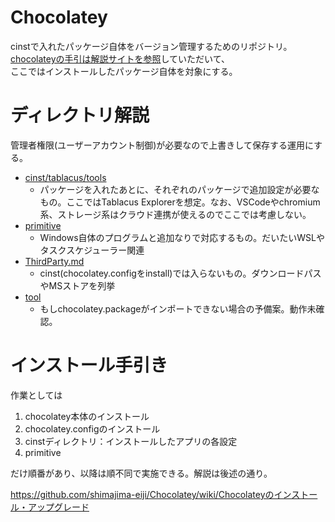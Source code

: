 # Chocolatey
cinstで入れたパッケージ自体をバージョン管理するためのリポジトリ。
<br>[chocolateyの手引は解説サイトを参照](https://shimajima-eiji.github.io/resume/tech/chocolatey)していただいて、
<br>ここではインストールしたパッケージ自体を対象にする。

# ディレクトリ解説
管理者権限(ユーザーアカウント制御)が必要なので上書きして保存する運用にする。

- [cinst/tablacus/tools](https://github.com/shimajima-eiji/Chocolatey/tree/master/cinst/tablacus/tools)
  - パッケージを入れたあとに、それぞれのパッケージで追加設定が必要なもの。ここではTablacus Explorerを想定。なお、VSCodeやchromium系、ストレージ系はクラウド連携が使えるのでここでは考慮しない。
- [primitive](https://github.com/shimajima-eiji/Chocolatey/tree/master/tool)
  - Windows自体のプログラムと追加なりで対応するもの。だいたいWSLやタスクスケジューラー関連
- [ThirdParty.md](https://github.com/shimajima-eiji/Chocolatey/tree/master/ThirdParty.md)
  - cinst(chocolatey.configをinstall)では入らないもの。ダウンロードパスやMSストアを列挙
- [tool](https://github.com/shimajima-eiji/Chocolatey/tree/master/primitive)
  - もしchocolatey.packageがインポートできない場合の予備案。動作未確認。

# インストール手引き
作業としては

1. chocolatey本体のインストール
1. chocolatey.configのインストール
1. cinstディレクトリ：インストールしたアプリの各設定
1. primitive

だけ順番があり、以降は順不同で実施できる。解説は後述の通り。

https://github.com/shimajima-eiji/Chocolatey/wiki/Chocolateyのインストール・アップグレード
